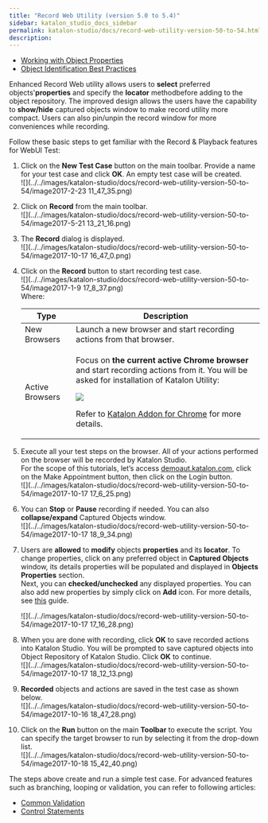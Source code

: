 ```yaml
---
title: "Record Web Utility (version 5.0 to 5.4)" 
sidebar: katalon_studio_docs_sidebar
permalink: katalon-studio/docs/record-web-utility-version-50-to-54.html 
description: 
---
```

*   [Working with Object Properties](https://docs.katalon.com/x/ZxlO)
*   [Object Identification Best Practices](https://docs.katalon.com/display/KD/Optimizing+Object+Identification+and+Tools)

Enhanced Record Web utility allows users to **select** preferred objects'**properties** and specify the **locator** methodbefore adding to the object repository. The improved design allows the users have the capability to **show/hide** captured objects window to make record utility more compact. Users can also pin/unpin the record window for more conveniences while recording.

Follow these basic steps to get familiar with the Record & Playback features for WebUI Test:  

1.  Click on the **New Test Case** button on the main toolbar. Provide a name for your test case and click **OK**. An empty test case will be created.   
    ![](../../images/katalon-studio/docs/record-web-utility-version-50-to-54/image2017-2-23 11_47_35.png)  
      
    
2.  Click on **Record** from the main toolbar.  
    ![](../../images/katalon-studio/docs/record-web-utility-version-50-to-54/image2017-5-21 13_21_16.png)  
      
    
3.  The **Record** dialog is displayed.  
    ![](../../images/katalon-studio/docs/record-web-utility-version-50-to-54/image2017-10-17 16_47_0.png)  
      
    
4.  Click on the **Record** button to start recording test case.   
    ![](../../images/katalon-studio/docs/record-web-utility-version-50-to-54/image2017-1-9 17_8_37.png)  
    Where:
    
    <table><thead><tr><th>Type</th><th>Description</th></tr></thead><tbody><tr><td>New Browsers</td><td>Launch a new browser and start recording actions from that browser.</td></tr><tr><td>Active Browsers</td><td><div class="content-wrapper"><p>Focus on <strong>the current active Chrome browser</strong> and start recording actions from it. You will be asked for installation of Katalon Utility:</p><p><span class="confluence-embedded-file-wrapper"><img class="confluence-embedded-image" src="../../images/katalon-studio/docs/record-web-utility-version-50-to-54/image2017-2-23 11_54_29.png" data-image-src="/download/attachments/5118055/image2017-2-23%2011%3A54%3A29.png?version=1&amp;modificationDate=1507618629000&amp;api=v2" data-unresolved-comment-count="0" data-linked-resource-id="5118030" data-linked-resource-version="1" data-linked-resource-type="attachment" data-linked-resource-default-alias="image2017-2-23 11:54:29.png" data-base-url="https://docs.katalon.com" data-linked-resource-content-type="image/png" data-linked-resource-container-id="5118055" data-linked-resource-container-version="1"></span></p><p>Refer to <a href="/display/KD/Katalon+Addon+for+Chrome">Katalon Addon for Chrome</a> for more details.</p></div></td></tr></tbody></table>
    
      
      
    
5.  Execute all your test steps on the browser. All of your actions performed on the browser will be recorded by Katalon Studio.   
    For the scope of this tutorials, let’s access [demoaut.katalon.com](http://demoaut.katalon.com), click on the Make Appointment button, then click on the Login button.  
    ![](../../images/katalon-studio/docs/record-web-utility-version-50-to-54/image2017-10-17 17_6_25.png)  
      
    
6.  You can **Stop** or **Pause** recording if needed. You can also **collapse/expand** Captured Objects window.   
    ![](../../images/katalon-studio/docs/record-web-utility-version-50-to-54/image2017-10-17 18_9_34.png)  
      
    
7.  Users are **allowed** to **modify** objects **properties** and its **locator**. To change properties, click on any preferred object in **Captured Objects** window, its details properties will be populated and displayed in **Objects Properties** section.   
    Next, you can **checked/unchecked** any displayed properties. You can also add new properties by simply click on **Add** icon. For more details, see [this](https://docs.katalon.com/x/ZxlO) guide.   
      
    ![](../../images/katalon-studio/docs/record-web-utility-version-50-to-54/image2017-10-17 17_16_28.png)  
      
    
8.  When you are done with recording, click **OK** to save recorded actions into Katalon Studio. You will be prompted to save captured objects into Object Repository of Katalon Studio. Click **OK** to continue.  
    ![](../../images/katalon-studio/docs/record-web-utility-version-50-to-54/image2017-10-17 18_12_13.png)  
      
    
9.  **Recorded** objects and actions are saved in the test case as shown below.  
    ![](../../images/katalon-studio/docs/record-web-utility-version-50-to-54/image2017-10-16 18_47_28.png)  
      
    
10.  Click on the **Run** button on the main **Toolbar** to execute the script. You can specify the target browser to run by selecting it from the drop-down list.   
    ![](../../images/katalon-studio/docs/record-web-utility-version-50-to-54/image2017-10-18 15_42_40.png)  
      
    

The steps above create and run a simple test case. For advanced features such as branching, looping or validation, you can refer to following articles: 

*   [Common Validation](https://www.katalon.com/tutorials/common-validation/) 
*   [Control Statements](/display/KD/Control+Statements)